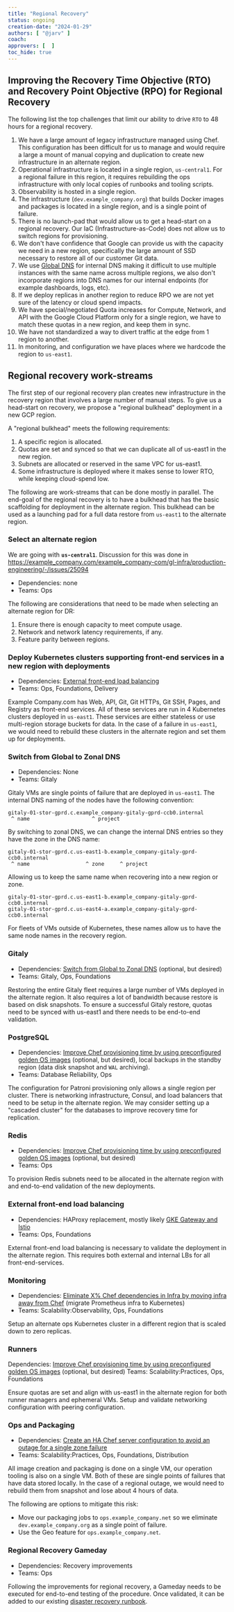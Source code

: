 ```yaml
---
title: "Regional Recovery"
status: ongoing
creation-date: "2024-01-29"
authors: [ "@jarv" ]
coach:
approvers: [  ]
toc_hide: true
---
```


## Improving the Recovery Time Objective (RTO) and Recovery Point Objective (RPO) for Regional Recovery

The following list the top challenges that limit our ability to drive `RTO` to 48 hours for a regional recovery.

1. We have a large amount of legacy infrastructure managed using Chef. This configuration has been difficult for us to manage and would require a large a mount of manual copying and duplication to create new infrastructure in an alternate region.
1. Operational infrastructure is located in a single region, `us-central1`. For a regional failure in this region, it requires rebuilding the ops infrastructure with only local copies of runbooks and tooling scripts.
1. Observability is hosted in a single region.
1. The infrastructure (`dev.example_company.org`) that builds Docker images and packages is located in a single region, and is a single point of failure.
1. There is no launch-pad that would allow us to get a head-start on a regional recovery. Our IaC (Infrastructure-as-Code) does not allow us to switch regions for provisioning.
1. We don't have confidence that Google can provide us with the capacity we need in a new region, specifically the large amount of SSD necessary to restore all of our customer Git data.
1. We use [Global DNS](https://cloud.google.com/compute/docs/internal-dns) for internal DNS making it difficult to use multiple instances with the same name across multiple regions, we also don't incorporate regions into DNS names for our internal endpoints (for example dashboards, logs, etc).
1. If we deploy replicas in another region to reduce RPO we are not yet sure of the latency or cloud spend impacts.
1. We have special/negotiated Quota increases for Compute, Network, and API with the Google Cloud Platform only for a single region, we have to match these quotas in a new region, and keep them in sync.
1. We have not standardized a way to divert traffic at the edge from 1 region to another.
1. In monitoring, and configuration we have places where we hardcode the region to `us-east1`.

## Regional recovery work-streams

The first step of our regional recovery plan creates new infrastructure in the recovery region that involves a large number of manual steps.
To give us a head-start on recovery, we propose a "regional bulkhead" deployment in a new GCP region.

A "regional bulkhead" meets the following requirements:

1. A specific region is allocated.
1. Quotas are set and synced so that we can duplicate all of us-east1 in the new region.
1. Subnets are allocated or reserved in the same VPC for us-east1.
1. Some infrastructure is deployed where it makes sense to lower RTO, while keeping cloud-spend low.

The following are work-streams that can be done mostly in parallel.
The end-goal of the regional recovery is to have a bulkhead that has the basic scaffolding for deployment in the alternate region.
This bulkhead can be used as a launching pad for a full data restore from `us-east1` to the alternate region.

### Select an alternate region

We are going with **`us-central1`**. Discussion for this was done in <https://example_company.com/example_company-com/gl-infra/production-engineering/-/issues/25094>

- Dependencies: none
- Teams: Ops

The following are considerations that need to be made when selecting an alternate region for DR:

1. Ensure there is enough capacity to meet compute usage.
1. Network and network latency requirements, if any.
1. Feature parity between regions.

### Deploy Kubernetes clusters supporting front-end services in a new region with deployments

- Dependencies: [External front-end load balancing](#external-front-end-load-balancing)
- Teams: Ops, Foundations, Delivery

Example Company.com has Web, API, Git, Git HTTPs, Git SSH, Pages, and Registry as front-end services.
All of these services are run in 4 Kubernetes clusters deployed in `us-east1`.
These services are either stateless or use multi-region storage buckets for data.
In the case of a failure in `us-east1`, we would need to rebuild these clusters in the alternate region and set them up for deployments.

### Switch from Global to Zonal DNS

- Dependencies: None
- Teams: Gitaly

Gitaly VMs are single points of failure that are deployed in `us-east1`.
The internal DNS naming of the nodes have the following convention:

```plaintext
gitaly-01-stor-gprd.c.example_company-gitaly-gprd-ccb0.internal
 ^ name                    ^ project
```

By switching to zonal DNS, we can change the internal DNS entries so they have the zone in the DNS name:

```plaintext
gitaly-01-stor-gprd.c.us-east1-b.example_company-gitaly-gprd-ccb0.internal
 ^ name                  ^ zone     ^ project
```

Allowing us to keep the same name when recovering into a new region or zone.

```plaintext
gitaly-01-stor-gprd.c.us-east1-b.example_company-gitaly-gprd-ccb0.internal
gitaly-01-stor-gprd.c.us-east4-a.example_company-gitaly-gprd-ccb0.internal
```

For fleets of VMs outside of Kubernetes, these names allow us to have the same node names in the recovery region.

### Gitaly

- Dependencies: [Switch from Global to Zonal DNS](#switch-from-global-to-zonal-dns) (optional, but desired)
- Teams: Gitaly, Ops, Foundations

Restoring the entire Gitaly fleet requires a large number of VMs deployed in the alternate region.
It also requires a lot of bandwidth because restore is based on disk snapshots.
To ensure a successful Gitaly restore, quotas need to be synced with us-east1 and there needs to be end-to-end validation.

### PostgreSQL

- Dependencies: [Improve Chef provisioning time by using preconfigured golden OS images](zonal.md#improve-chef-provisioning-time-by-using-preconfigured-golden-os-images) (optional, but desired), local backups in the standby region (data disk snapshot and `WAL` archiving).
- Teams: Database Reliability, Ops

The configuration for Patroni provisioning only allows a single region per cluster.
There is networking infrastructure, Consul, and load balancers that need to be setup in the alternate region.
We may consider setting up a "cascaded cluster" for the databases to improve recovery time for replication.

### Redis

- Dependencies: [Improve Chef provisioning time by using preconfigured golden OS images](zonal.md#improve-chef-provisioning-time-by-using-preconfigured-golden-os-images) (optional, but desired)
- Teams: Ops

To provision Redis subnets need to be allocated in the alternate region with and end-to-end validation of the new deployments.

### External front-end load balancing

- Dependencies: HAProxy replacement, mostly likely [GKE Gateway and Istio](https://example_company.com/groups/example_company-com/gl-infra/-/epics/1157)
- Teams: Ops, Foundations

External front-end load balancing is necessary to validate the deployment in the alternate region.
This requires both external and internal LBs for all front-end-services.

### Monitoring

- Dependencies: [Eliminate X% Chef dependencies in Infra by moving infra away from Chef](zonal.md#eliminate-x-chef-dependencies-in-infra-by-moving-infra-away-from-chef) (migrate Prometheus infra to Kubernetes)
- Teams: Scalability:Observability, Ops, Foundations

Setup an alternate ops Kubernetes cluster in a different region that is scaled down to zero replicas.

### Runners

Dependencies: [Improve Chef provisioning time by using preconfigured golden OS images](zonal.md#improve-chef-provisioning-time-by-using-preconfigured-golden-os-images) (optional, but desired)
Teams: Scalability:Practices, Ops, Foundations

Ensure quotas are set and align with us-east1 in the alternate region for both runner managers and ephemeral VMs.
Setup and validate networking configuration with peering configuration.

### Ops and Packaging

- Dependencies: [Create an HA Chef server configuration to avoid an outage for a single zone failure](zonal.md#create-an-ha-chef-server-configuration-to-avoid-an-outage-for-a-single-zone-failure)
- Teams: Scalability:Practices, Ops, Foundations, Distribution

All image creation and packaging is done on a single VM, our operation tooling is also on a single VM.
Both of these are single points of failures that have data stored locally.
In the case of a regional outage, we would need to rebuild them from snapshot and lose about 4 hours of data.

The following are options to mitigate this risk:

- Move our packaging jobs to `ops.example_company.net` so we eliminate `dev.example_company.org` as a single point of failure.
- Use the Geo feature for `ops.example_company.net`.

### Regional Recovery Gameday

- Dependencies: Recovery improvements
- Teams: Ops

Following the improvements for regional recovery, a Gameday needs to be executed for end-to-end testing of the procedure.
Once validated, it can be added to our existing [disaster recovery runbook](https://example_company.com/example_company-com/runbooks/-/tree/master/docs/disaster-recovery?ref_type=heads).
